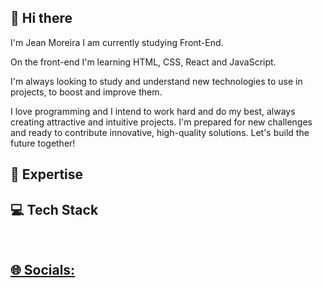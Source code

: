 ##   👋 Hi there 
I'm Jean Moreira I am currently studying Front-End.

On the front-end I'm learning HTML, CSS, React and JavaScript. 

I'm always looking to study and understand new technologies to use in projects, to boost and improve them. 

I love programming and I intend to work hard and do my best, always creating attractive and intuitive projects. I'm prepared for new challenges and ready to contribute innovative, high-quality solutions. Let's build the future together!




##  🚀 Expertise




##  💻 Tech Stack
<div align="center">
  <a href="https://github.com/jeanmoreiraa">
</div>
  <div style="display: inline_block"><br>
    

</div>
  
   ## 🌐 Socials:
  <div>



    
  </div>
